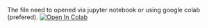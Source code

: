 The file need to opened via jupyter notebook or using google colab (prefered).
[![Open In Colab](https://colab.research.google.com/assets/colab-badge.svg)]([https://github.com/pctan9491/Car-Fair-Price-Prediction/blob/main/Grp20_Jun23_Code.ipynb]https://colab.research.google.com/github/pctan9491/Car-Fair-Price-Prediction/blob/main/Grp20_Jun23_Code.ipynb)
